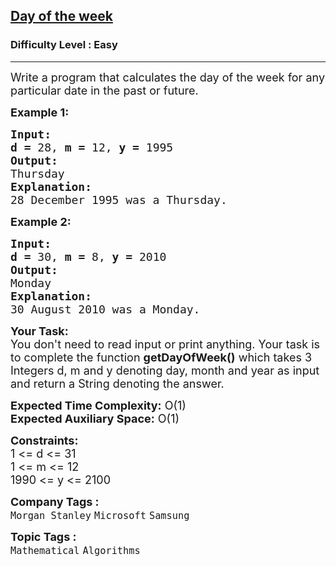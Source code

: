 <h2><a href="https://practice.geeksforgeeks.org/problems/day-of-the-week1637/1?page=3&difficulty[]=0&status[]=unsolved&category[]=Mathematical&sortBy=submissions">Day of the week</a></h2><h3>Difficulty Level : Easy</h3><hr><div class="problems_problem_content__Xm_eO"><p><span style="font-size:18px">Write a program that calculates the day of the week for any particular date in the past or future.</span></p>

<p><span style="font-size:18px"><strong>Example 1:</strong></span></p>

<pre style="position: relative;"><span style="font-size:18px"><strong>Input:</strong></span>
<span style="font-size:18px"><strong>d = </strong>28, <strong>m = </strong>12, <strong>y = </strong>1995</span>
<span style="font-size:18px"><strong>Output:</strong></span>
<span style="font-size:18px">Thursday</span>
<span style="font-size:18px"><strong>Explanation:</strong></span>
<span style="font-size:18px">28 December 1995 was a Thursday.</span><div class="open_grepper_editor" title="Edit &amp; Save To Grepper"></div></pre>

<p><span style="font-size:18px"><strong>Example 2:</strong></span></p>

<pre style="position: relative;"><span style="font-size:18px"><strong>Input:</strong></span>
<span style="font-size:18px"><strong>d = </strong>30, <strong>m = </strong>8, <strong>y = </strong>2010</span>
<span style="font-size:18px"><strong>Output:</strong></span>
<span style="font-size:18px">Monday</span>
<span style="font-size:18px"><strong>Explanation:</strong></span>
<span style="font-size:18px">30 August 2010 was a Monday.</span>
<div class="open_grepper_editor" title="Edit &amp; Save To Grepper"></div></pre>

<p><span style="font-size:18px"><strong>Your Task:</strong><br>
You don't need to read input or print anything. Your task is to complete the function <strong>getDayOfWeek()</strong> which takes 3 Integers d, m and y denoting day, month and year as input and return a String denoting the answer.</span></p>

<p><span style="font-size:18px"><strong>Expected Time Complexity:</strong> O(1)<br>
<strong>Expected Auxiliary Space:</strong> O(1)</span></p>

<p><span style="font-size:18px"><strong>Constraints:</strong></span><br>
<span style="font-size:18px">1 &lt;= d &lt;= 31<br>
1 &lt;= m &lt;= 12<br>
1990 &lt;= y &lt;=&nbsp;2100</span></p>
</div><p><span style=font-size:18px><strong>Company Tags : </strong><br><code>Morgan Stanley</code>&nbsp;<code>Microsoft</code>&nbsp;<code>Samsung</code>&nbsp;<br><p><span style=font-size:18px><strong>Topic Tags : </strong><br><code>Mathematical</code>&nbsp;<code>Algorithms</code>&nbsp;